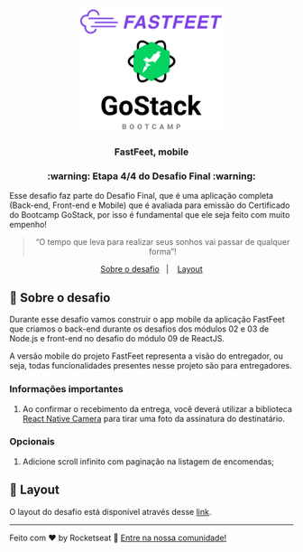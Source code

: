 <h1 align="center">
  <img alt="FastFeet" height="215" title="FastFeet" src="../logo.svg" />
</h1>

<h3 align="center">
  FastFeet, mobile
</h3>

<h3 align="center">
  :warning: Etapa 4/4 do Desafio Final :warning:
</h3>

<p>Esse desafio faz parte do Desafio Final, que é uma aplicação completa (Back-end, Front-end e Mobile) que é avaliada para emissão do Certificado do Bootcamp GoStack, por isso é fundamental que ele seja feito com muito empenho!</p>

<blockquote align="center">“O tempo que leva para realizar seus sonhos vai passar de qualquer forma”!</blockquote>

<p align="center">
  <a href="#-sobre-o-desafio">Sobre o desafio</a>&nbsp;&nbsp;&nbsp;|&nbsp;&nbsp;&nbsp;
  <a href="#-layout">Layout</a>
</p>

## 🚀 Sobre o desafio

Durante esse desafio vamos construir o app mobile da aplicação FastFeet que criamos o back-end durante os desafios dos módulos 02 e 03 de Node.js e front-end no desafio do módulo 09 de ReactJS.

A versão mobile do projeto FastFeet representa a visão do entregador, ou seja, todas funcionalidades presentes nesse projeto são para entregadores.

### Informações importantes

1. Ao confirmar o recebimento da entrega, você deverá utilizar a biblioteca [React Native Camera](https://github.com/react-native-community/react-native-camera) para tirar uma foto da assinatura do destinatário.

### Opcionais

1. Adicione scroll infinito com paginação na listagem de encomendas;

## 🎨 Layout

O layout do desafio está disponível através desse [link](https://xd.adobe.com/view/a5d56d7d-c1d4-48a8-70ce-8b77f5f417a5-d3e4/grid).

---

Feito com ♥ by Rocketseat :wave: [Entre na nossa comunidade!](https://discordapp.com/invite/gCRAFhc)